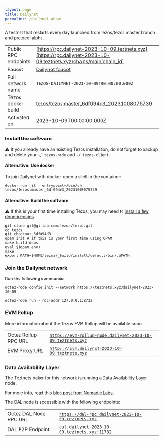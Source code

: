 ```yaml
---
layout: page
title: Dailynet
permalink: /dailynet-about
---
```


A testnet that restarts every day launched from tezos/tezos master branch and protocol alpha.

| | |
|-------|---------------------|
| Public RPC endpoints | [https://rpc.dailynet-2023-10-09.teztnets.xyz](https://rpc.dailynet-2023-10-09.teztnets.xyz/chains/main/chain_id)<br/> |
| Faucet | [Dailynet faucet](https://faucet.dailynet-2023-10-09.teztnets.xyz) |
| Full network name | `TEZOS-DAILYNET-2023-10-09T00:00:00.000Z` |
| Tezos docker build | [tezos/tezos:master_6df094d3_20231008075739](https://hub.docker.com/r/tezos/tezos/tags?page=1&ordering=last_updated&name=master_6df094d3_20231008075739) |
| Activated on | 2023-10-09T00:00:00.000Z |





### Install the software

⚠️  If you already have an existing Tezos installation, do not forget to backup and delete your `~/.tezos-node` and `~/.tezos-client`.



#### Alternative: Use docker

To join Dailynet with docker, open a shell in the container:

```
docker run -it --entrypoint=/bin/sh tezos/tezos:master_6df094d3_20231008075739
```

#### Alternative: Build the software

⚠️  If this is your first time installing Tezos, you may need to [install a few dependencies](https://tezos.gitlab.io/introduction/howtoget.html#setting-up-the-development-environment-from-scratch).

```
git clone git@gitlab.com:tezos/tezos.git
cd tezos
git checkout 6df094d3
opam init # if this is your first time using OPAM
make build-deps
eval $(opam env)
make
export PATH=$HOME/tezos/_build/install/default/bin/:$PATH
```

### Join the Dailynet network

Run the following commands:

```
octez-node config init --network https://teztnets.xyz/dailynet-2023-10-09

octez-node run --rpc-addr 127.0.0.1:8732
```


### EVM Rollup

More information about the Tezos EVM Rollup will be available soon.

| | |
|-------|---------------------|
| Octez Rollup RPC URL | [`https://evm-rollup-node.dailynet-2023-10-09.teztnets.xyz`](https://evm-rollup-node.dailynet-2023-10-09.teztnets.xyz/global/block/head) |
| EVM Proxy URL | [`https://evm.dailynet-2023-10-09.teztnets.xyz`](https://evm.dailynet-2023-10-09.teztnets.xyz) |




### Data Availability Layer

The Teztnets baker for this network is running a Data Availability Layer node.

For more info, read this [blog post from Nomadic Labs](https://research-development.nomadic-labs.com/data-availability-layer-tezos.html).

The DAL node is accessible with the following endpoints:

| | |
|-------|---------------------|
| Octez DAL Node RPC URL | [`https://dal-rpc.dailynet-2023-10-09.teztnets.xyz`](https://dal-rpc.dailynet-2023-10-09.teztnets.xyz) |
| DAL P2P Endpoint | `dal.dailynet-2023-10-09.teztnets.xyz:11732` |





